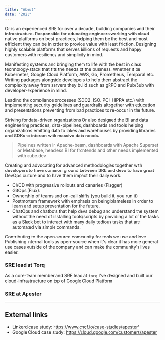 ```yaml
---
title: "About"
date: "2021"
---
```


Or is an experienced SRE for over a decade, building companies and their infrastructure.
Responsible for educating engineers working with cloud-native platforms on best-practices,
helping them be the best and most efficient they can be in order to provide value with least friction.
Designing highly scalable platforms that serves billions of requests and happy customers with resiliency and simplicity in mind.

Manifesting systems and bringing them to life with the best in class technology-stack that fits the needs of the business.
Whether it be Kubernetes, Google Cloud Platform, AWS, Go, Prometheus, Temporal etc.
Writing packages alongside developers to help them abstract the complexity away from servers they build
such as gRPC and Pub/Sub with developer-experience in mind.

Leading the compliance processes (SOC2, ISO, PCI, HIPPA etc.) with implementing security guidelines and guardrails altogether
with education and presentations preventing from bad practices to re-occur in the future.

Striving for data-driven organizations Or also designed the BI and data engineering practices, data-pipelines, dashboards
and tools helping organizations emitting data to lakes and warehouses by providing libraries and SDKs to interact with massive data needs.
> Pipelines written in Apache-beam, dashboards with Apache Superset or Metabase, headless BI for frontends and other needs implemented with cube.dev

Creating and advocating for advanced methodologies together with developers to have common ground between SRE and devs 
to have great DevOps culture and to have them impact their daily work.
- CI/CD with progressive rollouts and canaries (Flagger)
- GitOps (Flux).
- Ownership of teams and on-call shifts (you build it, you run it).
- Postmortem framework with emphasis on being blameless in order to learn and setup preventation for the future.
- ChatOps and chatbots that help devs debug and understand the system without the need of installing tools/scripts by providing a lot of the tasks as a Slack bot to interact with many daily tedious tasks that are automated via simple commands.

Contributing to the open-source community for tools we use and love.
Publishing internal tools as open-source when it's clear it has more general use cases outside of the company and can make the community's lives easier.


### SRE lead at Torq

As a core-team member and SRE lead at `torq` I've designed and built our
cloud-infrastructure on top of Google Cloud Platform

### SRE at Apester


---
## External links

- Linkerd case study: https://www.cncf.io/case-studies/apester/
- Google Cloud case study: https://cloud.google.com/customers/apester
